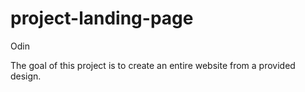 # project-landing-page
Odin 


The goal of this project is to create an entire website from a provided design.


